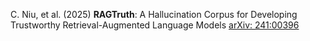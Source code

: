 C. Niu, et al. (2025) **RAGTruth**: A Hallucination Corpus for Developing Trustworthy Retrieval-Augmented Language Models [arXiv: 241:00396](https://arxiv.org/abs/2401.00396/)